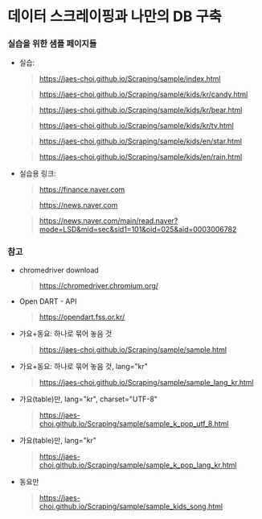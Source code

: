 # 데이터 스크레이핑과 나만의 DB 구축


### 실습을 위한 샘플 페이지들
- 실습: 
  > https://jaes-choi.github.io/Scraping/sample/index.html

  > https://jaes-choi.github.io/Scraping/sample/kids/kr/candy.html

  > https://jaes-choi.github.io/Scraping/sample/kids/kr/bear.html

  > https://jaes-choi.github.io/Scraping/sample/kids/kr/tv.html

  > https://jaes-choi.github.io/Scraping/sample/kids/en/star.html
  
  > https://jaes-choi.github.io/Scraping/sample/kids/en/rain.html

- 실습용 링크:
  > https://finance.naver.com

  > https://news.naver.com

  > https://news.naver.com/main/read.naver?mode=LSD&mid=sec&sid1=101&oid=025&aid=0003006782


### 참고
- chromedriver download
  > https://chromedriver.chromium.org/
- Open DART - API
  > https://opendart.fss.or.kr/
- 가요+동요: 하나로 묶어 놓음 것
  > https://jaes-choi.github.io/Scraping/sample/sample.html
- 가요+동요: 하나로 묶어 놓음 것, lang="kr"
  > https://jaes-choi.github.io/Scraping/sample/sample_lang_kr.html
- 가요(table)만, lang="kr", charset="UTF-8"
  > https://jaes-choi.github.io/Scraping/sample/sample_k_pop_utf_8.html
- 가요(table)만, lang="kr"
  > https://jaes-choi.github.io/Scraping/sample/sample_k_pop_lang_kr.html
- 동요만
  > https://jaes-choi.github.io/Scraping/sample/sample_kids_song.html

